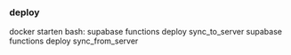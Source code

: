 ### deploy
docker starten
bash:
supabase functions deploy sync_to_server
supabase functions deploy sync_from_server
